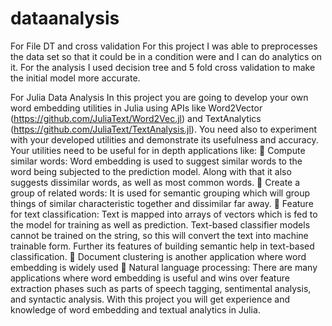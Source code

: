 # dataanalysis
For File DT and cross validation
For this project I was able to preprocesses the data set so that it could be in a condition were and I can do analytics on it.
For the analysis I used decision tree and 5 fold cross validation to make the initial model more accurate.

For Julia Data Analysis
In this project you are going to develop your own word embedding utilities in Julia using APIs like Word2Vector (https://github.com/JuliaText/Word2Vec.jl) and TextAnalytics (https://github.com/JuliaText/TextAnalysis.jl). You need also to experiment with your developed utilities and demonstrate its usefulness and accuracy. Your utilities need to be useful for in depth applications like:
 Compute similar words: Word embedding is used to suggest similar words to the word being subjected to the prediction model. Along with that it also suggests dissimilar words, as well as most common words.
 Create a group of related words: It is used for semantic grouping which will group things of similar characteristic together and dissimilar far away.
 Feature for text classification: Text is mapped into arrays of vectors which is fed to the model for training as well as prediction. Text-based classifier models cannot be trained on the string, so this will convert the text into machine trainable form. Further its features of building semantic help in text-based classification.
 Document clustering is another application where word embedding is widely used
 Natural language processing: There are many applications where word embedding is useful and wins over feature extraction phases such as parts of speech tagging, sentimental analysis, and syntactic analysis.
With this project you will get experience and knowledge of word embedding and textual analytics in Julia.
